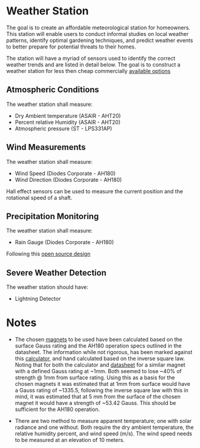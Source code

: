 # Weather Station

The goal is to create an affordable meteorological station for homeowners. This station will enable users to conduct informal studies on local weather patterns, identify optimal gardening techniques, and predict weather events to better prepare for potential threats to their homes.

The station will have a myriad of sensors used to identify the correct weather trends and are listed in detail below. The goal is to construct a weather station for less then cheap commercially [available options](https://www.bunnings.com.au/holman-aspect-wireless-data-centre-weather-station_p3110644)

## Atmospheric Conditions

The weather station shall measure:

- Dry Ambient temperature (ASAIR - AHT20)
- Percent relative Humidity (ASAIR - AHT20)
- Atmospheric pressure (ST - LPS331AP)

## Wind Measurements

The weather station shall measure:

- Wind Speed (Diodes Corporate - AH180)
- Wind Direction (Diodes Corporate - AH180)

Hall effect sensors can be used to measure the current position and the rotational speed of a shaft.

## Precipitation Monitoring

The weather station shall measure:

- Rain Gauge (Diodes Corporate - AH180)

Following this [open source design](https://smartsolutions4home.com/ss4h-rg-rain-gauge/)

## Severe Weather Detection

The weather station should have:

- Lightning Detector

# Notes

- The chosen [magnets](https://www.digikey.com.au/en/products/detail/radial-magnets-inc/8015/15276818) to be used have been calculated based on the surface Gauss rating and the AH180 operation specs outlined in the datasheet. The information while not rigorous, has been marked against this [calculator](https://www.kjmagnetics.com/calculator.asp?calcType=disc),
  and hand calculated based on the inverse square law. Noting that for both the calculator and [datasheet](https://docs.rs-online.com/c755/0900766b813e101b.pdf) for a similar magnet with a defined Gauss rating at ~1mm. Both seemed to lose ~40% of strength @ 1mm from surface rating.
  Using this as a basis for the chosen magnets it was estimated that at 1mm from surface would have a Gauss rating of ~1335.5, following the inverse square law with this in mind, it was estimated that at 5 mm from the surface of the chosen magnet it would have a strength of ~53.42 Gauss.
  This should be sufficient for the AH180 operation.

- There are two method to measure apparent temperature; one with solar radiance and one without. Both require the dry ambient temperature, the relative humidity percent, and wind speed (m/s). The wind speed needs to be measured at an elevation of 10 meters.
